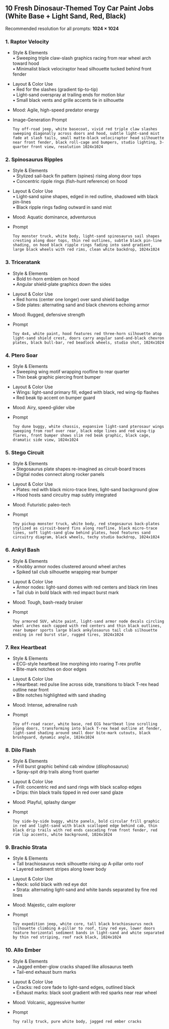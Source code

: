 ## 10 Fresh Dinosaur-Themed Toy Car Paint Jobs (White Base + Light Sand, Red, Black)

Recommended resolution for all prompts: **1024 × 1024**

### 1. Raptor Velocity

- Style & Elements  
    • Sweeping triple claw-slash graphics racing from rear wheel arch toward hood  
    • Minimalist black velociraptor head silhouette tucked behind front fender
- Layout & Color Use  
    • Red for the slashes (gradient tip-to-tip)  
    • Light-sand overspray at trailing ends for motion blur  
    • Small black vents and grille accents tie in silhouette
- Mood: Agile, high-speed predator energy
- Image-Generation Prompt
    
    ```
    Toy off-road jeep, white basecoat, vivid red triple claw slashes sweeping diagonally across doors and hood, subtle light-sand mist fade at slash tails, small matte-black velociraptor head silhouette near front fender, black roll-cage and bumpers, studio lighting, 3-quarter front view, resolution 1024x1024
    ```
    

### 2. Spinosaurus Ripples

- Style & Elements  
    • Stylized sail-back fin pattern (spines) rising along door tops  
    • Concentric ripple rings (fish-hunt reference) on hood
- Layout & Color Use  
    • Light-sand spine shapes, edged in red outline, shadowed with black pin-lines  
    • Black ripple rings fading outward in sand mist
- Mood: Aquatic dominance, adventurous
- Prompt
    
    ```
    Toy monster truck, white body, light-sand spinosaurus sail shapes cresting along door tops, thin red outlines, subtle black pin-line shading, on hood black ripple rings fading into sand gradient, large black wheels with red rims, clean white backdrop, 1024x1024
    ```
    

### 3. Triceratank

- Style & Elements  
    • Bold tri-horn emblem on hood  
    • Angular shield-plate graphics down the sides
- Layout & Color Use  
    • Red horns (center one longer) over sand shield badge  
    • Side plates: alternating sand and black chevrons echoing armor
- Mood: Rugged, defensive strength
- Prompt
    
    ```
    Toy 4x4, white paint, hood features red three-horn silhouette atop light-sand shield crest, doors carry angular sand-and-black chevron plates, black bull-bar, red beadlock wheels, studio shot, 1024x1024
    ```
    

### 4. Ptero Soar

- Style & Elements  
    • Sweeping wing motif wrapping roofline to rear quarter  
    • Thin beak graphic piercing front bumper
- Layout & Color Use  
    • Wings: light-sand primary fill, edged with black, red wing-tip flashes  
    • Red beak tip accent on bumper guard
- Mood: Airy, speed-glider vibe
- Prompt
    
    ```
    Toy dune buggy, white chassis, expansive light-sand pterosaur wings sweeping from roof over rear, black edge lines and red wing-tip flares, front bumper shows slim red beak graphic, black cage, dramatic side view, 1024x1024
    ```
    

### 5. Stego Circuit

- Style & Elements  
    • Stegosaurus plate shapes re-imagined as circuit-board traces  
    • Digital nodes connect along rocker panels
- Layout & Color Use  
    • Plates: red with black micro-trace lines, light-sand background glow  
    • Hood hosts sand circuitry map subtly integrated
- Mood: Futuristic paleo-tech
- Prompt
    
    ```
    Toy pickup monster truck, white body, red stegosaurus back-plates stylized as circuit-board fins along roofline, black micro-trace lines, soft light-sand glow behind plates, hood features sand circuitry diagram, black wheels, techy studio backdrop, 1024x1024
    ```
    

### 6. Ankyl Bash

- Style & Elements  
    • Knobby armor nodes clustered around wheel arches  
    • Spiked tail club silhouette wrapping rear bumper
- Layout & Color Use  
    • Armor nodes: light-sand domes with red centers and black rim lines  
    • Tail club in bold black with red impact burst mark
- Mood: Tough, bash-ready bruiser
- Prompt
    
    ```
    Toy armored SUV, white paint, light-sand armor node decals circling wheel arches each capped with red centers and thin black outlines, rear bumper sports large black ankylosaurus tail club silhouette ending in red burst star, rugged tires, 1024x1024
    ```
    

### 7. Rex Heartbeat

- Style & Elements  
    • ECG-style heartbeat line morphing into roaring T-rex profile  
    • Bite-mark notches on door edges
- Layout & Color Use  
    • Heartbeat: red pulse line across side, transitions to black T-rex head outline near front  
    • Bite notches highlighted with sand shading
- Mood: Intense, adrenaline rush
- Prompt
    
    ```
    Toy off-road racer, white base, red ECG heartbeat line scrolling along doors, transforming into black T-rex head outline at fender, light-sand shading around small door bite-mark cutouts, black brushguard, dynamic angle, 1024x1024
    ```
    

### 8. Dilo Flash

- Style & Elements  
    • Frill burst graphic behind cab window (dilophosaurus)  
    • Spray-spit drip trails along front quarter
- Layout & Color Use  
    • Frill: concentric red and sand rings with black scallop edges  
    • Drips: thin black trails tipped in red over sand glaze
- Mood: Playful, splashy danger
- Prompt
    
    ```
    Toy side-by-side buggy, white panels, bold circular frill graphic in red and light-sand with black scalloped edge behind cab, thin black drip trails with red ends cascading from front fender, red rim lip accents, white background, 1024x1024
    ```
    

### 9. Brachio Strata

- Style & Elements  
    • Tall brachiosaurus neck silhouette rising up A-pillar onto roof  
    • Layered sediment stripes along lower body
- Layout & Color Use  
    • Neck: solid black with red eye dot  
    • Strata: alternating light-sand and white bands separated by fine red lines
- Mood: Majestic, calm explorer
- Prompt
    
    ```
    Toy expedition jeep, white core, tall black brachiosaurus neck silhouette climbing A-pillar to roof, tiny red eye, lower doors feature horizontal sediment bands in light-sand and white separated by thin red striping, roof rack black, 1024x1024
    ```
    

### 10. Allo Ember

- Style & Elements  
    • Jagged ember-glow cracks shaped like allosaurus teeth  
    • Tail-end exhaust burn marks
- Layout & Color Use  
    • Cracks: red core fade to light-sand edges, outlined black  
    • Exhaust marks: black soot gradient with red sparks near rear wheel
- Mood: Volcanic, aggressive hunter
- Prompt
    
    ```
    Toy rally truck, pure white body, jagged red ember cracks 
    ```